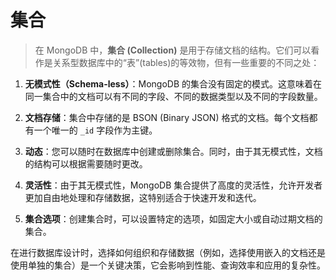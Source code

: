 # 集合

> 在 MongoDB 中，**集合 (Collection)** 是用于存储文档的结构。它们可以看作是关系型数据库中的“表”(tables)的等效物，但有一些重要的不同之处：

1. **无模式性（Schema-less）**：MongoDB 的集合没有固定的模式。这意味着在同一集合中的文档可以有不同的字段、不同的数据类型以及不同的字段数量。

2. **文档存储**：集合中存储的是 BSON (Binary JSON) 格式的文档。每个文档都有一个唯一的 `_id` 字段作为主键。

3. **动态**：您可以随时在数据库中创建或删除集合。同时，由于其无模式性，文档的结构可以根据需要随时更改。

4. **灵活性**：由于其无模式性，MongoDB 集合提供了高度的灵活性，允许开发者更加自由地处理和存储数据，这特别适合于快速开发和迭代。

5. **集合选项**：创建集合时，可以设置特定的选项，如固定大小或自动过期文档的集合。

在进行数据库设计时，选择如何组织和存储数据（例如，选择使用嵌入的文档还是使用单独的集合）是一个关键决策，它会影响到性能、查询效率和应用的复杂性。
